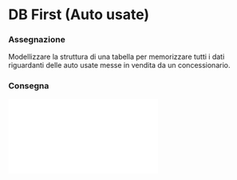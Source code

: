# DB First (Auto usate)

### Assegnazione
Modellizzare la struttura di una tabella per memorizzare tutti i dati riguardanti delle auto usate messe in vendita da un concessionario.

### Consegna
![Diagramma svolto](./Auto%20usate.pdf)